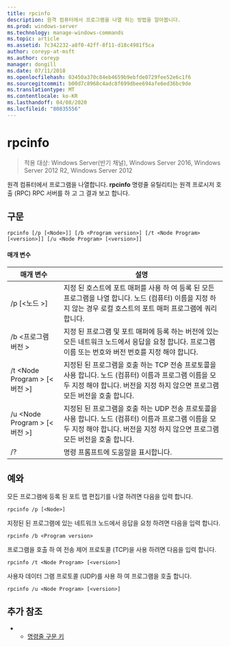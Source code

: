 ```yaml
---
title: rpcinfo
description: 원격 컴퓨터에서 프로그램을 나열 하는 방법을 알아봅니다.
ms.prod: windows-server
ms.technology: manage-windows-commands
ms.topic: article
ms.assetid: 7c342232-a8f0-42ff-8f11-d18c4981f5ca
author: coreyp-at-msft
ms.author: coreyp
manager: dongill
ms.date: 07/11/2018
ms.openlocfilehash: 03450a370c84eb4659b9ebfde0729fee52e6c1f6
ms.sourcegitcommit: b00d7c8968c4adc8f699dbee694afe6ed36bc9de
ms.translationtype: MT
ms.contentlocale: ko-KR
ms.lasthandoff: 04/08/2020
ms.locfileid: "80835556"
---
```

# <a name="rpcinfo"></a>rpcinfo

>적용 대상: Windows Server(반기 채널), Windows Server 2016, Windows Server 2012 R2, Windows Server 2012

원격 컴퓨터에서 프로그램을 나열합니다. **rpcinfo** 명령줄 유틸리티는 원격 프로시저 호출 (RPC) RPC 서버를 하 고 그 결과 보고 합니다. 

## <a name="syntax"></a>구문
```
rpcinfo [/p [<Node>]] [/b <Program version>] [/t <Node Program> [<version>]] [/u <Node Program> [<version>]]
```

#### <a name="parameters"></a>매개 변수
|매개 변수|설명|
|-------|--------|
|/p [\<노드 >]|지정 된 호스트에 포트 매퍼를 사용 하 여 등록 된 모든 프로그램을 나열 합니다. 노드 (컴퓨터) 이름을 지정 하지 않는 경우 로컬 호스트의 포트 매퍼 프로그램에 쿼리 합니다.|
|/b \<프로그램 버전 >|지정 된 프로그램 및 포트 매퍼에 등록 하는 버전에 있는 모든 네트워크 노드에서 응답을 요청 합니다. 프로그램 이름 또는 번호와 버전 번호를 지정 해야 합니다.|
|/t \<Node Program > [\<버전 >]|지정된 된 프로그램을 호출 하는 TCP 전송 프로토콜을 사용 합니다. 노드 (컴퓨터) 이름과 프로그램 이름을 모두 지정 해야 합니다. 버전을 지정 하지 않으면 프로그램 모든 버전을 호출 합니다.|
|/u \<Node Program > [\<버전 >]|지정된 된 프로그램을 호출 하는 UDP 전송 프로토콜을 사용 합니다. 노드 (컴퓨터) 이름과 프로그램 이름을 모두 지정 해야 합니다. 버전을 지정 하지 않으면 프로그램 모든 버전을 호출 합니다.|
|/?|명령 프롬프트에 도움말을 표시합니다.|

## <a name="examples"></a><a name="BKMK_Examples"></a>예와
모든 프로그램에 등록 된 포트 맵 편집기를 나열 하려면 다음을 입력 합니다.
```
rpcinfo /p [<Node>]
```
지정된 된 프로그램에 있는 네트워크 노드에서 응답을 요청 하려면 다음을 입력 합니다.
```
rpcinfo /b <Program version>
```
프로그램을 호출 하 여 전송 제어 프로토콜 (TCP)을 사용 하려면 다음을 입력 합니다.
```
rpcinfo /t <Node Program> [<version>]
```
사용자 데이터 그램 프로토콜 (UDP)를 사용 하 여 프로그램을 호출 합니다.
```
rpcinfo /u <Node Program> [<version>]
```

## <a name="additional-references"></a>추가 참조
-   - [명령줄 구문 키](command-line-syntax-key.md)
